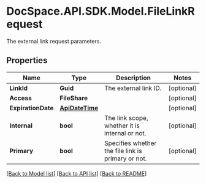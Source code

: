 # DocSpace.API.SDK.Model.FileLinkRequest
The external link request parameters.

## Properties

Name | Type | Description | Notes
------------ | ------------- | ------------- | -------------
**LinkId** | **Guid** | The external link ID. | [optional] 
**Access** | **FileShare** |  | [optional] 
**ExpirationDate** | [**ApiDateTime**](ApiDateTime.md) |  | [optional] 
**Internal** | **bool** | The link scope, whether it is internal or not. | [optional] 
**Primary** | **bool** | Specifies whether the file link is primary or not. | [optional] 

[[Back to Model list]](../README.md#documentation-for-models) [[Back to API list]](../README.md#documentation-for-api-endpoints) [[Back to README]](../README.md)

